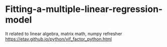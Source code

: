 # Fitting-a-multiple-linear-regression-model
It related to linear algebra, matrix math, numpy refresher
https://etav.github.io/python/vif_factor_python.html